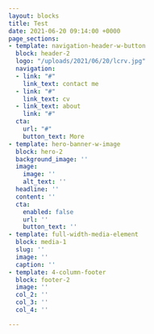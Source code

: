 ```yaml
---
layout: blocks
title: Test
date: 2021-06-20 09:14:00 +0000
page_sections:
- template: navigation-header-w-button
  block: header-2
  logo: "/uploads/2021/06/20/lcrv.jpg"
  navigation:
  - link: "#"
    link_text: contact me
  - link: "#"
    link_text: cv
  - link_text: about
    link: "#"
  cta:
    url: "#"
    button_text: More
- template: hero-banner-w-image
  block: hero-2
  background_image: ''
  image:
    image: ''
    alt_text: ''
  headline: ''
  content: ''
  cta:
    enabled: false
    url: ''
    button_text: ''
- template: full-width-media-element
  block: media-1
  slug: ''
  image: ''
  caption: ''
- template: 4-column-footer
  block: footer-2
  image: ''
  col_2: ''
  col_3: ''
  col_4: ''

---
```

